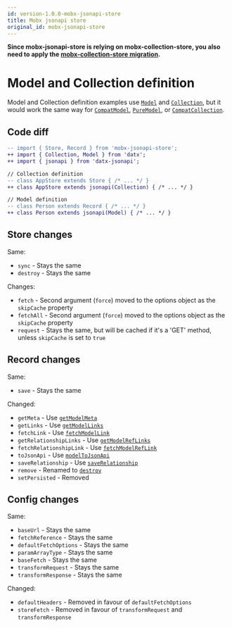 ```yaml
---
id: version-1.0.0-mobx-jsonapi-store
title: Mobx jsonapi store
original_id: mobx-jsonapi-store
---
```


**Since mobx-jsonapi-store is relying on mobx-collection-store, you also need to apply the [mobx-collection-store migration](mobx-collection-store).**

# Model and Collection definition

Model and Collection definition examples use [`Model`](../api-reference/model) and [`Collection`](../api-reference/collection), but it would work the same way for [`CompatModel`](compat-model), [`PureModel`](../api-reference/pure-model), or [`CompatCollection`](compat-collection).

## Code diff

```diff
-- import { Store, Record } from 'mobx-jsonapi-store';
++ import { Collection, Model } from 'datx';
++ import { jsonapi } from 'datx-jsonapi';

// Collection definition
-- class AppStore extends Store { /* ... */ }
++ class AppStore extends jsonapi(Collection) { /* ... */ }

// Model definition
-- class Person extends Record { /* ... */ }
++ class Person extends jsonapi(Model) { /* ... */ }
```

## Store changes

Same:

- `sync` - Stays the same
- `destroy` - Stays the same

Changes:

- `fetch` - Second argument (`force`) moved to the options object as the `skipCache` property
- `fetchAll` - Second argument (`force`) moved to the options object as the `skipCache` property
- `request` - Stays the same, but will be cached if it's a 'GET' method, unless `skipCache` is set to `true`

## Record changes

Same:

- `save` - Stays the same

Changed:

- `getMeta` - Use [`getModelMeta`](jsonapi-utils#getmodelmeta)
- `getLinks` - Use [`getModelLinks`](jsonapi-utils#getmodellinks)
- `fetchLink` - Use [`fetchModelLink`](jsonapi-utils#fetchmodellink)
- `getRelationshipLinks` - Use [`getModelRefLinks`](jsonapi-utils#getmodelreflinks)
- `fetchRelationshipLink` - Use [`fetchModelRefLink`](jsonapi-utils#fetchmodelreflink)
- `toJsonApi` - Use [`modelToJsonApi`](jsonapi-utils#modeltojsonapi)
- `saveRelationship` - Use [`saveRelationship`](jsonapi-utils#saverelationship)
- `remove` - Renamed to [`destroy`](jsonapi-model)
- `setPersisted` - Removed

## Config changes

Same:

- `baseUrl` - Stays the same
- `fetchReference` - Stays the same
- `defaultFetchOptions` - Stays the same
- `paramArrayType` - Stays the same
- `baseFetch` - Stays the same
- `transformRequest` - Stays the same
- `transformResponse` - Stays the same

Changed:

- `defaultHeaders` - Removed in favour of `defaultFetchOptions`
- `storeFetch` - Removed in favour of `transformRequest` and `transformResponse`
